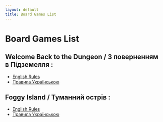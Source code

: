 ```yaml
---
layout: default
title: Board Games List
---
```


# Board Games List

## Welcome Back to the Dungeon / З поверненням в Підземелля :

* [English Rules](WelcomeBackToTheDungeon/language/en/IndexPage.md)
* [Правила Українською](WelcomeBackToTheDungeon/language/ua/IndexPage.md)

## Foggy Island / Туманний острів :

* [English Rules](FoggyIsland/language/en/IndexPage.md)
* [Правила Українською](FoggyIsland/language/ua/IndexPage.md)
